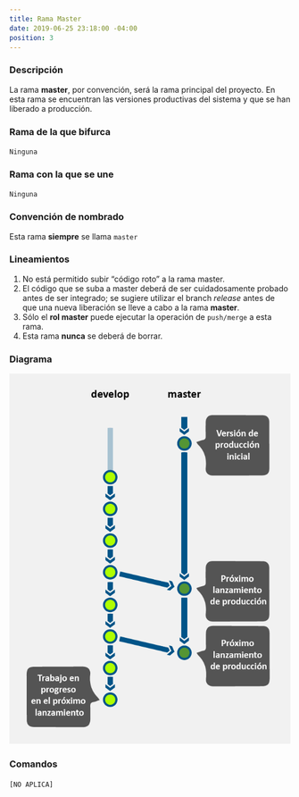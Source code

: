 ```yaml
---
title: Rama Master
date: 2019-06-25 23:18:00 -04:00
position: 3
---
```


### Descripción

La rama **master**, por convención, será la rama principal del proyecto. En esta rama se encuentran las versiones productivas del sistema y que se han liberado a producción.

### Rama de la que bifurca

`Ninguna`

### Rama con la que se une

`Ninguna`

### Convención de nombrado

Esta rama **siempre** se llama `master`

### Lineamientos

1. No está permitido subir “código roto” a la rama master.
2. El código que se suba a master deberá de ser cuidadosamente probado antes de ser integrado; se sugiere utilizar el branch _release_ antes de que una nueva liberación se lleve a cabo a la rama **master**.
3. Sólo el **rol master** puede ejecutar la operación de `push/merge` a esta rama.
4. Esta rama **nunca** se deberá de borrar.

### Diagrama

![](/assets/images/git/branch-develop.png)

### Comandos

`[NO APLICA]`
